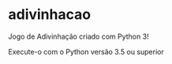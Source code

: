 # adivinhacao

Jogo de Adivinhação criado com Python 3!

Execute-o com o Python versão 3.5 ou superior
